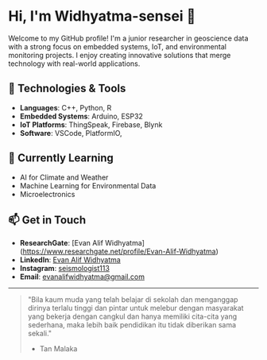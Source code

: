 # Hi, I'm Widhyatma-sensei 👋

Welcome to my GitHub profile! I'm a junior researcher in geoscience data with a strong focus on embedded systems, IoT, and environmental monitoring projects. I enjoy creating innovative solutions that merge technology with real-world applications.

## 🔧 Technologies & Tools

- **Languages**: C++, Python, R
- **Embedded Systems**: Arduino, ESP32
- **IoT Platforms**: ThingSpeak, Firebase, Blynk
- **Software**: VSCode, PlatformIO, 

## 🌱 Currently Learning

- AI for Climate and Weather
- Machine Learning for Environmental Data
- Microelectronics

## 📫 Get in Touch

- **ResearchGate**: [Evan Alif Widhyatma] (https://www.researchgate.net/profile/Evan-Alif-Widhyatma)
- **LinkedIn**: [Evan Alif Widhyatma](https://www.linkedin.com/in/evan-alif-widhyatma-371966180/)
- **Instagram**: [seismologist113](https://www.instagram.com/seismologist113/)
- **Email**: evanalifwidhyatma@gmail.com


---

> "Bila kaum muda yang telah belajar di sekolah dan menganggap dirinya terlalu tinggi dan pintar untuk melebur dengan masyarakat yang bekerja dengan cangkul dan hanya memiliki cita-cita yang sederhana, maka lebih baik pendidikan itu tidak diberikan sama sekali."
> - Tan Malaka

